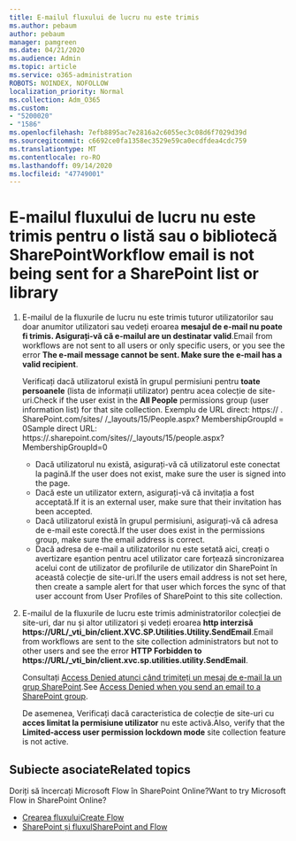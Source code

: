 ```yaml
---
title: E-mailul fluxului de lucru nu este trimis
ms.author: pebaum
author: pebaum
manager: pamgreen
ms.date: 04/21/2020
ms.audience: Admin
ms.topic: article
ms.service: o365-administration
ROBOTS: NOINDEX, NOFOLLOW
localization_priority: Normal
ms.collection: Adm_O365
ms.custom:
- "5200020"
- "1586"
ms.openlocfilehash: 7efb8895ac7e2816a2c6055ec3c08d6f7029d39d
ms.sourcegitcommit: c6692ce0fa1358ec3529e59ca0ecdfdea4cdc759
ms.translationtype: MT
ms.contentlocale: ro-RO
ms.lasthandoff: 09/14/2020
ms.locfileid: "47749001"
---
```

# <a name="workflow-email-is-not-being-sent-for-a-sharepoint-list-or-library"></a><span data-ttu-id="c091d-102">E-mailul fluxului de lucru nu este trimis pentru o listă sau o bibliotecă SharePoint</span><span class="sxs-lookup"><span data-stu-id="c091d-102">Workflow email is not being sent for a SharePoint list or library</span></span>

1. <span data-ttu-id="c091d-103">E-mailul de la fluxurile de lucru nu este trimis tuturor utilizatorilor sau doar anumitor utilizatori sau vedeți eroarea **mesajul de e-mail nu poate fi trimis. Asigurați-vă că e-mailul are un destinatar valid**.</span><span class="sxs-lookup"><span data-stu-id="c091d-103">Email from workflows are not sent to all users or only specific users, or you see the error **The e-mail message cannot be sent. Make sure the e-mail has a valid recipient**.</span></span>

    <span data-ttu-id="c091d-104">Verificați dacă utilizatorul există în grupul permisiuni pentru **toate persoanele** (lista de informații utilizator) pentru acea colecție de site-uri.</span><span class="sxs-lookup"><span data-stu-id="c091d-104">Check if the user exist in the **All People** permissions group (user information list) for that site collection.</span></span>  <span data-ttu-id="c091d-105">Exemplu de URL direct: https:// <tenant> . SharePoint.com/sites/ <sitename> /_layouts/15/People.aspx? MembershipGroupId = 0</span><span class="sxs-lookup"><span data-stu-id="c091d-105">Sample direct URL: https://<tenant>.sharepoint.com/sites/<sitename>/_layouts/15/people.aspx?MembershipGroupId=0</span></span>

    - <span data-ttu-id="c091d-106">Dacă utilizatorul nu există, asigurați-vă că utilizatorul este conectat la pagină.</span><span class="sxs-lookup"><span data-stu-id="c091d-106">If the user does not exist, make sure the user is signed into the page.</span></span> 
    - <span data-ttu-id="c091d-107">Dacă este un utilizator extern, asigurați-vă că invitația a fost acceptată.</span><span class="sxs-lookup"><span data-stu-id="c091d-107">If it is an external user, make sure that their invitation has been accepted.</span></span>
    - <span data-ttu-id="c091d-108">Dacă utilizatorul există în grupul permisiuni, asigurați-vă că adresa de e-mail este corectă.</span><span class="sxs-lookup"><span data-stu-id="c091d-108">If the user does exist in the permissions group, make sure the email address is correct.</span></span>
    - <span data-ttu-id="c091d-109">Dacă adresa de e-mail a utilizatorilor nu este setată aici, creați o avertizare eșantion pentru acel utilizator care forțează sincronizarea acelui cont de utilizator de profilurile de utilizator din SharePoint în această colecție de site-uri.</span><span class="sxs-lookup"><span data-stu-id="c091d-109">If the users email address is not set here, then create a sample alert for that user which forces the sync of that user account from User Profiles of SharePoint to this site collection.</span></span>
 
2. <span data-ttu-id="c091d-110">E-mailul de la fluxurile de lucru este trimis administratorilor colecției de site-uri, dar nu și altor utilizatori și vedeți eroarea **http interzisă <span>https:</span>//URL/_vti_bin/client.XVC.SP.Utilities.Utility.SendEmail**.</span><span class="sxs-lookup"><span data-stu-id="c091d-110">Email from workflows are sent to the site collection administrators but not to other users and see the error **HTTP Forbidden to <span>https:</span>//URL/_vti_bin/client.xvc.sp.utilities.utility.SendEmail**.</span></span>
 

    <span data-ttu-id="c091d-111">Consultați [Access Denied atunci când trimiteți un mesaj de e-mail la un grup SharePoint](https://docs.microsoft.com/sharepoint/support/sharing-and-permissions/access-denied-when-send-an-email-to-groups).</span><span class="sxs-lookup"><span data-stu-id="c091d-111">See [Access Denied when you send an email to a SharePoint group](https://docs.microsoft.com/sharepoint/support/sharing-and-permissions/access-denied-when-send-an-email-to-groups).</span></span>

    <span data-ttu-id="c091d-112">De asemenea, Verificați dacă caracteristica de colecție de site-uri cu **acces limitat la permisiune utilizator** nu este activă.</span><span class="sxs-lookup"><span data-stu-id="c091d-112">Also, verify that the **Limited-access user permission lockdown mode** site collection feature is not active.</span></span>


## <a name="related-topics"></a><span data-ttu-id="c091d-113">Subiecte asociate</span><span class="sxs-lookup"><span data-stu-id="c091d-113">Related topics</span></span>
<span data-ttu-id="c091d-114">Doriți să încercați Microsoft Flow în SharePoint Online?</span><span class="sxs-lookup"><span data-stu-id="c091d-114">Want to try Microsoft Flow in SharePoint Online?</span></span>
- [<span data-ttu-id="c091d-115">Crearea fluxului</span><span class="sxs-lookup"><span data-stu-id="c091d-115">Create Flow</span></span>](https://support.office.com/article/Create-a-flow-for-a-list-or-library-in-SharePoint-Online-or-OneDrive-for-Business-a9c3e03b-0654-46af-a254-20252e580d01) 
- [<span data-ttu-id="c091d-116">SharePoint și fluxul</span><span class="sxs-lookup"><span data-stu-id="c091d-116">SharePoint and Flow</span></span>](https://flow.microsoft.com/blog/sharepoint-and-flow/) 


